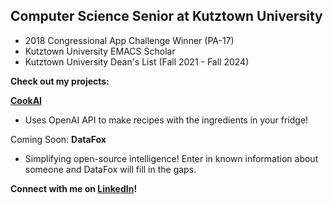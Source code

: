 ## Computer Science Senior at Kutztown University 

* 2018 Congressional App Challenge Winner (PA-17)
* Kutztown University EMACS Scholar
* Kutztown University Dean's List (Fall 2021 - Fall 2024)

**Check out my projects:**

**[CookAI](https://github.com/acageduser/cook-ai)**
* Uses OpenAI API to make recipes with the ingredients in your fridge!

Coming Soon: **DataFox**
* Simplifying open-source intelligence! Enter in known information about someone and DataFox will fill in the gaps.

**Connect with me on [LinkedIn](www.linkedin.com/in/laurenengel)!**
